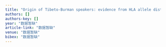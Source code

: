 ```yaml
---
title: "Origin of Tibeto-Burman speakers: evidence from HLA allele distribution in Lisu and Nu inhabiting Yunnan of China"
authors: []
authors-key: []
year: "数据暂缺"
article-link: "数据暂缺"
venue: "数据暂缺"
bibex: "数据暂缺"
---
```

